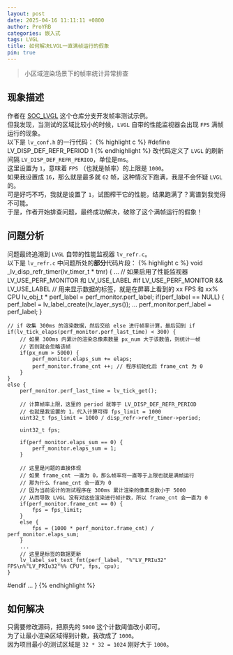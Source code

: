 ```yaml
---
layout: post
date: 2025-04-16 11:11:11 +0800
author: ProYRB
categories: 嵌入式
tags: LVGL
title: 如何解决LVGL一直满帧运行的假象
pin: true
---
```


> 小区域渲染场景下的帧率统计异常排查  

## 现象描述

作者在 [SOC_LVGL](https://github.com/proyrb-reginald/SOC_LVGL/tree/test_fps) 这个仓库分支开发帧率测试示例。  
但我发现，当测试的区域比较小的时候，`LVGL` 自带的性能监视器会出现 `FPS` 满帧运行的现象。  
以下是 `lv_conf.h` 的一行代码：
{% highlight c %}
#define LV_DISP_DEF_REFR_PERIOD 1
{% endhighlight %}
改代码定义了 `LVGL` 的刷新间隔 `LV_DISP_DEF_REFR_PERIOD`，单位是ms。  
这里设置为 `1`，意味着 `FPS` （也就是帧率）的上限是 `1000`。  
如果我设置成 `16`，那么就是最多就 `62` 帧，这种情况下跑满，我是不会怀疑 `LVGL` 的。  
可是好巧不巧，我就是设置了 `1`，试图榨干它的性能，结果跑满了？离谱到我觉得不可能。  
于是，作者开始排查问题，最终成功解决，破除了这个满帧运行的假象！  

## 问题分析

问题最终追溯到 `LVGL` 自带的性能监视器 `lv_refr.c`。  
以下是 `lv_refr.c` 中问题所处的**部分**代码片段：
{% highlight c %}
void _lv_disp_refr_timer(lv_timer_t * tmr) {
...
// 如果启用了性能监视器 LV_USE_PERF_MONITOR 和 LV_USE_LABEL
#if LV_USE_PERF_MONITOR && LV_USE_LABEL
    // 用来显示数据的标签，就是在屏幕上看到的 xx FPS 和 xx% CPU
    lv_obj_t * perf_label = perf_monitor.perf_label;
    if(perf_label == NULL) {
        perf_label = lv_label_create(lv_layer_sys());
        ...
        perf_monitor.perf_label = perf_label;
    }

    // if 收集 300ms 的渲染数据，然后交给 else 进行帧率计算，最后回到 if
    if(lv_tick_elaps(perf_monitor.perf_last_time) < 300) {
        // 如果 300ms 内累计的渲染总像素数量 px_num 大于该数值，则统计一帧
        // 否则就会忽略该帧
        if(px_num > 5000) {
            perf_monitor.elaps_sum += elaps;
            perf_monitor.frame_cnt ++; // 程序初始化后 frame_cnt 为 0
        }
    }
    else {
        perf_monitor.perf_last_time = lv_tick_get();

        // 计算帧率上限，这里的 period 就等于 LV_DISP_DEF_REFR_PERIOD
        // 也就是我设置的 1，代入计算可得 fps_limit = 1000
        uint32_t fps_limit = 1000 / disp_refr->refr_timer->period;

        uint32_t fps;

        if(perf_monitor.elaps_sum == 0) {
            perf_monitor.elaps_sum = 1;
        }

        // 这里是问题的直接体现
        // 如果 frame_cnt 一直为 0，那么帧率将一直等于上限也就是满帧运行
        // 那为什么 frame_cnt 会一直为 0
        // 因为当前设计的测试程序在 300ms 累计渲染的像素总数小于 5000
        // 从而导致 LVGL 没有对这些渲染进行帧计数，所以 frame_cnt 会一直为 0
        if(perf_monitor.frame_cnt == 0) {
            fps = fps_limit;
        }
        else {
            fps = (1000 * perf_monitor.frame_cnt) / perf_monitor.elaps_sum;
        }
        ...
        // 这里是标签的数据更新
        lv_label_set_text_fmt(perf_label, "%"LV_PRIu32" FPS\n%"LV_PRIu32"%% CPU", fps, cpu);
    }
#endif
...
}
{% endhighlight %}

## 如何解决

只需要修改源码，把原先的 `5000` 这个计数阈值改小即可。  
为了让最小渲染区域得到计数，我改成了 `1000`。  
因为项目最小的测试区域是 `32 * 32 = 1024` 刚好大于 `1000`。  
